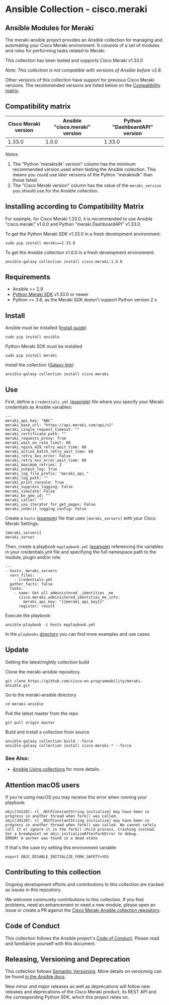 # Ansible Collection - cisco.meraki

## Ansible Modules for Meraki

The meraki-ansible project provides an Ansible collection for managing and automating your Cisco Meraki environment. It consists of a set of modules and roles for performing tasks related to Meraki.

This collection has been tested and supports Cisco Meraki v1.33.0

*Note: This collection is not compatible with versions of Ansible before v2.8.*

Other versions of this collection have support for previous Cisco Meraki versions. The recommended versions are listed below on the [Compatibility matrix](https://github.com/cisco-en-programmability/meraki-ansible#compatibility-matrix).

## Compatibility matrix

| Cisco Meraki version | Ansible "cisco.meraki" version | Python "DashboardAPI" version |
|--------------------------|------------------------------|-------------------------------|
| 1.33.0                    | 1.0.0                       |1.33.0                         |

*Notes*:


1. The "Python 'merakisdk' version" column has the minimum recommended version used when testing the Ansible collection. This means you could use later versions of the Python "merakisdk" than those listed.
2. The "Cisco Meraki version" column has the value of the `meraki_version` you should use for the Ansible collection.

## Installing according to Compatibility Matrix

For example, for Cisco Meraki 1.33.0, it is recommended to use Ansible "cisco.meraki" v1.0.0 and Python "meraki DashboardAPI" v1.33.0.

To get the Python Meraki SDK v1.33.0 in a fresh development environment:
```
sudo pip install meraki==1.33.0
```

To get the Ansible collection v1.0.0 in a fresh development environment:
```
ansible-galaxy collection install cisco.meraki:1.0.0
```

## Requirements
- Ansible >= 2.9
- [Python Meraki SDK](https://github.com/meraki/dashboard-api-python) v1.33.0 or newer
- Python >= 3.6, as the Meraki SDK doesn't support Python version 2.x

## Install
Ansible must be installed ([Install guide](https://docs.ansible.com/ansible/latest/installation_guide/intro_installation.html))
```
sudo pip install ansible
```

Python Meraki SDK must be installed
```
sudo pip install meraki
```

Install the collection ([Galaxy link](https://galaxy.ansible.com/cisco/meraki))
```
ansible-galaxy collection install cisco.meraki
```
## Use
First, define a `credentials.yml` ([example](https://github.com/cisco-en-programmability/meraki-ansible/blob/main/playbooks/credentials.template)) file where you specify your Meraki credentials as Ansible variables:
```
---
meraki_api_key: "ABC"
meraki_base_url: "https://api.meraki.com/api/v1"
meraki_single_request_timeout: ""
meraki_certificate_path: ""
meraki_requests_proxy: True
meraki_wait_on_rate_limit: 60
meraki_nginx_429_retry_wait_time: 60
meraki_action_batch_retry_wait_time: 60
meraki_retry_4xx_error: False
meraki_retry_4xx_error_wait_time: 60
meraki_maximum_retries: 2
meraki_output_log: True
meraki_log_file_prefix: "meraki_api_"
meraki_log_path: ""
meraki_print_console: True
meraki_suppress_logging: False
meraki_simulate: False
meraki_be_geo_id: ""
meraki_caller: ""
meraki_use_iterator_for_get_pages: False
meraki_inherit_logging_config: False
```

Create a `hosts` ([example](https://github.com/cisco-en-programmability/meraki-ansible/blob/main/playbooks/hosts)) file that uses `[meraki_servers]` with your Cisco Meraki Settings:
```
[meraki_servers]
meraki_server
```

Then, create a playbook `myplaybook.yml` ([example](https://github.com/cisco-en-programmability/meraki-ansible/blob/main/playbooks/tag.yml)) referencing the variables in your credentials.yml file and specifying the full namespace path to the module, plugin and/or role:
```
---
- hosts: meraki_servers
  vars_files:
    - credentials.yml
  gather_facts: false
  tasks:
    - name: Get all administered _identities _me
      cisco.meraki.administered_identities_me_info:
        meraki_api_key: "{{meraki_api_key}}"
      register: result

```

Execute the playbook:
```
ansible-playbook -i hosts myplaybook.yml
```
In the `playbooks` [directory](https://github.com/cisco-en-programmability/meraki-ansible/blob/main/playbooks) you can find more examples and use cases.


## Update
Getting the latest/nightly collection build

Clone the meraki-ansible repository.
```
git clone https://github.com/cisco-en-programmability/meraki-ansible.git
```

Go to the meraki-ansible directory
```
cd meraki-ansible
```

Pull the latest master from the repo
```
git pull origin master
```

Build and install a collection from source
```
ansible-galaxy collection build --force
ansible-galaxy collection install cisco-meraki-* --force
```

### See Also:

* [Ansible Using collections](https://docs.ansible.com/ansible/latest/user_guide/collections_using.html) for more details.

## Attention macOS users

If you're using macOS you may receive this error when running your playbook:

```
objc[34120]: +[__NSCFConstantString initialize] may have been in progress in another thread when fork() was called.
objc[34120]: +[__NSCFConstantString initialize] may have been in progress in another thread when fork() was called. We cannot safely call it or ignore it in the fork() child process. Crashing instead. Set a breakpoint on objc_initializeAfterForkError to debug.
ERROR! A worker was found in a dead state
```

If that's the case try setting this environment variable:
```
export OBJC_DISABLE_INITIALIZE_FORK_SAFETY=YES
```

## Contributing to this collection

Ongoing development efforts and contributions to this collection are tracked as issues in this repository.

We welcome community contributions to this collection. If you find problems, need an enhancement or need a new module, please open an issue or create a PR against the [Cisco Meraki Ansible collection repository](https://github.com/cisco-en-programmability/meraki-ansible/issues).

## Code of Conduct
This collection follows the Ansible project's
[Code of Conduct](https://docs.ansible.com/ansible/devel/community/code_of_conduct.html).
Please read and familiarize yourself with this document.

## Releasing, Versioning and Deprecation

This collection follows [Semantic Versioning](https://semver.org/). More details on versioning can be found [in the Ansible docs](https://docs.ansible.com/ansible/latest/dev_guide/developing_collections.html#collection-versions).

New minor and major releases as well as deprecations will follow new releases and deprecations of the Cisco Meraki product, its REST API and the corresponding Python SDK, which this project relies on. 
